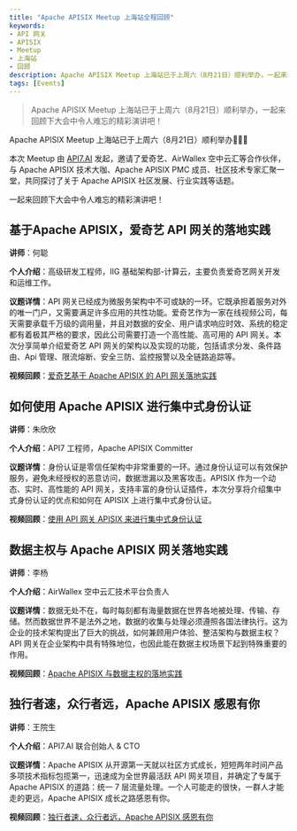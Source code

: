 ```yaml
---
title: "Apache APISIX Meetup 上海站全程回顾"
keywords:
- API 网关
- APISIX
- Meetup
- 上海站
- 回顾
description: Apache APISIX Meetup 上海站已于上周六（8月21日）顺利举办，一起来回顾下大会中令人难忘的精彩演讲吧！
tags: [Events]
---
```


> Apache APISIX Meetup 上海站已于上周六（8月21日）顺利举办，一起来回顾下大会中令人难忘的精彩演讲吧！

<!--truncate-->

Apache APISIX Meetup 上海站已于上周六（8月21日）顺利举办🎉🎉🎉

本次 Meetup 由 [API7.AI](https://www.apiseven.com/zh) 发起，邀请了爱奇艺、AirWallex 空中云汇等合作伙伴，与 Apache APISIX 技术大咖、Apache APISIX PMC 成员、社区技术专家汇聚一堂，共同探讨了关于 Apache APISIX 社区发展、行业实践等话题。

一起来回顾下大会中令人难忘的精彩演讲吧！

## 基于Apache APISIX，爱奇艺 API 网关的落地实践

**讲师**：何聪

**个人介绍**：高级研发工程师，IIG 基础架构部-计算云，主要负责爱奇艺网关开发和运维工作。

**议题详情**：API 网关已经成为微服务架构中不可或缺的一环。它既承担着服务对外的唯一门户，又需要满足许多应用的共性功能。爱奇艺作为一家在线视频公司，每天需要承载千万级的调用量，并且对数据的安全、用户请求响应时效、系统的稳定都有着极其严格的要求，因此公司需要打造一个高性能、高可用的 API 网关。本次分享简单介绍爱奇艺 API 网关的架构以及实现的功能，包括请求分发、条件路由、Api 管理、限流熔断、安全三防、监控报警以及全链路追踪等。

**视频回顾**：[爱奇艺基于 Apache APISIX 的 API 网关落地实践](https://www.bilibili.com/video/BV1Qq4y1M7bK)

## 如何使用 Apache APISIX 进行集中式身份认证

**讲师**：朱欣欣

**个人介绍**：API7 工程师，Apache APISIX Committer

**议题详情**：身份认证是零信任架构中非常重要的一环。通过身份认证可以有效保护服务，避免未经授权的恶意访问，数据泄漏以及黑客攻击。APISIX 作为一个动态、实时、高性能的 API 网关，支持丰富的身份认证插件，本次分享将介绍集中式身份认证的优点和如何在 APISIX 上进行集中式身份认证。

**视频回顾**：[使用 API 网关 APISIX 来进行集中式身份认证](https://www.bilibili.com/video/BV1WA411c7pa)

## 数据主权与 Apache APISIX 网关落地实践

**讲师**：李杨

**个人介绍**：AirWallex 空中云汇技术平台负责人

**议题详情**：数据无处不在，每时每刻都有海量数据在世界各地被处理、传输、存储。然而数据世界不是法外之地，数据的收集与处理必须遵照各国法律执行。这为企业的技术架构提出了巨大的挑战，如何兼顾用户体验、整洁架构与数据主权？API 网关在企业架构中具有特殊地位，也因此能在数据主权场景下起到特殊重要的作用。

**视频回顾**：[Apache APISIX 与数据主权的落地实践](https://www.bilibili.com/video/BV1GL4y1Y7sR)

## 独行者速，众行者远，Apache APISIX 感恩有你

**讲师**：王院生

**个人介绍**：API7.AI 联合创始人 & CTO

**议题详情**：Apache APISIX 从开源第一天就以社区方式成长，短短两年时间产品多项技术指标包揽第一，迅速成为全世界最活跃 API 网关项目，并确定了专属于 Apache APISIX 的道路：统一 7 层流量处理。一个人可能走的很快，一群人才能走的更远，Apache APISIX 成长之路感恩有你。

**视频回顾**：[独行者速，众行者远，Apache APISIX 感恩有你](https://www.bilibili.com/video/BV1Hh411q7eB)
